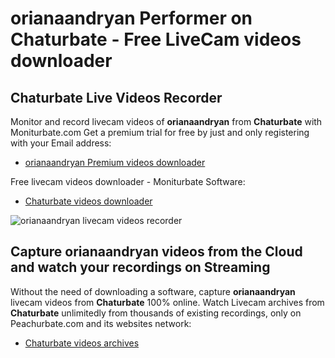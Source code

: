 # orianaandryan Performer on Chaturbate - Free LiveCam videos downloader

## Chaturbate Live Videos Recorder

Monitor and record livecam videos of **orianaandryan** from **Chaturbate** with Moniturbate.com
Get a premium trial for free by just and only registering with your Email address:
* [orianaandryan Premium videos downloader](https://moniturbate.com/request-demo-licence-key.html)

Free livecam videos downloader - Moniturbate Software:
* [Chaturbate videos downloader](https://moniturbate.com/moniturbate-download-software.html)

![orianaandryan livecam videos recorder](https://peachurnet.com/templates/moniturbate-software.png)


## Capture orianaandryan videos from the Cloud and watch your recordings on Streaming

Without the need of downloading a software, capture **orianaandryan** livecam videos from **Chaturbate** 100% online.
Watch Livecam archives from **Chaturbate** unlimitedly from thousands of existing recordings, only on Peachurbate.com and its websites network:
* [Chaturbate videos archives](https://peachurnet.com/)